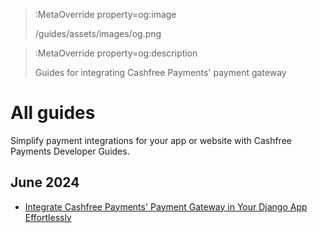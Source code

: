 > :MetaOverride property=og:image
>
> /guides/assets/images/og.png

> :MetaOverride property=og:description
>
> Guides for integrating Cashfree Payments' payment gateway

# All guides

Simplify payment integrations for your app or website with Cashfree Payments Developer Guides.

## June 2024

- [Integrate Cashfree Payments' Payment Gateway in Your Django App Effortlessly](/all-guides/june-2024/django-pg)
